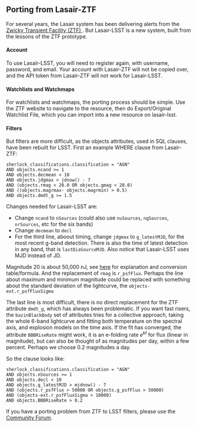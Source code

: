 ## Porting from Lasair-ZTF

For several years, the Lasair system has been delivering alerts from the 
[Zwicky Transient Facility (ZTF) ](https://www.ztf.caltech.edu/). But Lasair-LSST is a 
new system, built from the lessons of the ZTF prototype.

#### Account
To use Lasair-LSST, you will need to register again, with username, password, and email.
Your account with Lasair-ZTF will not be copied over, and the API token from Lasair-ZTF
will not work for Lasair-LSST.

#### Watchlists and Watchmaps
For watchlists and watchmaps, the porting process should be simple. Use the ZTF website
to navigate to the resource, then do Export/Original Watchlist File, which you can import 
into a new resource on lasair-lsst.

#### Filters
But filters are more difficult, as the objects attributes, used in SQL clauses, 
have been rebuilt for LSST. First an example WHERE clause from Lasair-ZTF:
```
sherlock_classifications.classification = "AGN"
AND objects.ncand >= 1
AND objects.decmean < 10
AND objects.jdgmax > jdnow() - 7
AND (objects.rmag < 20.0 OR objects.gmag < 20.0)
AND ((objects.magrmax- objects.magrmin) > 0.5)
AND objects.dmdt_g >= 1.5
```
Changes needed for Lasair-LSST are:
* Change `ncand` to `nSources` (could also use `nuSources`, `ngSources`, `nrSources`, 
etc for the six bands)
* Change `decmean` to `decl`
* For the third line, aboout timing, change `jdgmax` to `g_latestMJD`, for the most
recent g-band detection. There is also the time of latest detection in any band, that is
`lastDiaSourceMJD`. Also notice that Lasair-LSST uses MJD instead of JD.

Magnitude 20 is about 50,000 nJ, see [here](concepts.html#lightcurve) for 
explanation and conversion table/formula. And the replacement of `rmag` is `r_psfFlux`.
Perhaps the line about maximum and minimum magnitude could be replaced with something 
about the standard deviation of the lightcurve, the `objects-ext.r_psfFluxSigma`

The last line is most difficult, there is no direct replacement for the 
ZTF attribute `dmdt_g`, which has always been problematic. If you want fast risers,
the `bazinBlackBody` set of attributes tries for a collective approach, taking the 
whole 6-band lightcurve and fitting both temperature on the spectral axis, 
and explosion models on the time axis. If the fit has converged, the attribute
`BBBRiseRate` might work, it is an e-folding rate $e^{kt}$ for flux 
(linear in magnitude), but can also be 
thought of as magnitudes per day, within a few percent. 
Perhaps we choose 0.2 magnitudes a day.

So the clause looks like:
```
sherlock_classifications.classification = "AGN"
AND objects.nSources >= 1
AND objects.decl < 10
AND objects.g_latestMJD > mjdnow() - 7
AND (objects.r_psfFlux > 50000 OR objects.g_psfFlux > 50000)
AND (objects-ext.r_psfFluxSigma > 10000)
AND objects.BBBRiseRate > 0.2
```

If you have a porting problem from ZTF to LSST filters, please use the
[Community Forum](https://community.lsst.org/c/support/support-lasair/55).
